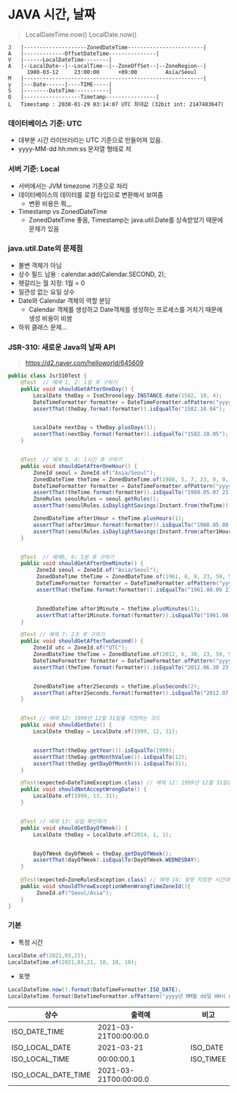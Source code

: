 # JAVA 시간, 날짜
> LocalDateTime.now()
> LocalDate.now()
```shell
J   |--------------------ZonedDateTime------------------------|
A   |-------------OffsetDateTime---------------|
V   |------LocalDateTime--------|
A   |--LocalDate--|--LocalTime--|--ZoneOffSet--|--ZoneRegion--|
      1980-03-12     23:00:00      +09:00         Asia/Seoul
M   |---------------------------------------------------------|  
y   |---Date------|----TIME-----|
S   |--------DateTime-----------|
Q   |------------------Timetamp----------------|
L   Timestamp : 2038-01-29 03:14:07 UTC 최대값 (32bit int: 2147483647)
```

### 데이터베이스 기준: UTC
* 대부분 시간 라이브러리는 UTC 기준으로 만들어져 있음.
* yyyy-MM-dd hh:mm:ss 문자열 형태로 저

### 서버 기준: Local
* 서버에서는 JVM timezone 기준으로 처리
* 데이터베이스의 데이터를 로컬 타입으로 변환해서 보여줌
  * 변환 비용은 뭐,,,
* Timestamp vs ZonedDateTime
  * ZonedDateTime 좋음, Timestamp는 java.util.Date를 상속받았기 때문에 문제가 있음

### java.util.Date의 문제점
* 불변 객체가 아님
* 상수 필드 남용 : calendar.add(Calendar.SECOND, 2);
* 헷갈리는 월 지정: 1월 = 0
* 일관성 없는 요일 상수
* Date와 Calendar 객체의 역할 분담
  * Calendar 객체를 생성하고 Date객체를 생성하는 프로세스를 거치기 때문에 생성 비용이 비쌈
* 하위 클래스 문제...

### JSR-310: 새로운 Java의 날짜 API
> https://d2.naver.com/helloworld/645609
```java
public class Jsr310Test {  
    @Test  // 예제 1, 2: 1일 후 구하기
    public void shouldGetAfterOneDay() {
        LocalDate theDay = IsoChronology.INSTANCE.date(1582, 10, 4);
        DateTimeFormatter formatter = DateTimeFormatter.ofPattern("yyyy.MM.dd");
        assertThat(theDay.format(formatter)).isEqualTo("1582.10.04");


        LocalDate nextDay = theDay.plusDays(1);
        assertThat(nextDay.format(formatter)).isEqualTo("1582.10.05");
    }


    @Test  // 예제 3, 4: 1시간 후 구하기
    public void shouldGetAfterOneHour() {
        ZoneId seoul = ZoneId.of("Asia/Seoul");
        ZonedDateTime theTime = ZonedDateTime.of(1988, 5, 7, 23, 0, 0, 0, seoul);
        DateTimeFormatter formatter = DateTimeFormatter.ofPattern("yyyy.MM.dd HH:mm");
        assertThat(theTime.format(formatter)).isEqualTo("1988.05.07 23:00");
        ZoneRules seoulRules = seoul.getRules();
        assertThat(seoulRules.isDaylightSavings(Instant.from(theTime))).isFalse();

        ZonedDateTime after1Hour = theTime.plusHours(1);
        assertThat(after1Hour.format(formatter)).isEqualTo("1988.05.08 01:00");
        assertThat(seoulRules.isDaylightSavings(Instant.from(after1Hour))).isTrue();
    }


    @Test  // 예제5, 6: 1분 후 구하기
    public void shouldGetAfterOneMinute() {
         ZoneId seoul = ZoneId.of("Asia/Seoul");
         ZonedDateTime theTime = ZonedDateTime.of(1961, 8, 9, 23, 59, 59, 0, seoul);
         DateTimeFormatter formatter = DateTimeFormatter.ofPattern("yyyy.MM.dd HH:mm");
         assertThat(theTime.format(formatter)).isEqualTo("1961.08.09 23:59");


         ZonedDateTime after1Minute = theTime.plusMinutes(1);
         assertThat(after1Minute.format(formatter)).isEqualTo("1961.08.10 00:30");
    }

    @Test // 예제 7: 2초 후 구하기
    public void shouldGetAfterTwoSecond() {
        ZoneId utc = ZoneId.of("UTC");
        ZonedDateTime theTime = ZonedDateTime.of(2012, 6, 30, 23, 59, 59, 0, utc);
        DateTimeFormatter formatter = DateTimeFormatter.ofPattern("yyyy.MM.dd HH:mm:ss");
        assertThat(theTime.format(formatter)).isEqualTo("2012.06.30 23:59:59");


        ZonedDateTime after2Seconds = theTime.plusSeconds(2);
        assertThat(after2Seconds.format(formatter)).isEqualTo("2012.07.01 00:00:01");
    }


    @Test // 예제 12: 1999년 12월 31일을 지정하는 코드
    public void shouldGetDate() {
        LocalDate theDay = LocalDate.of(1999, 12, 31);


        assertThat(theDay.getYear()).isEqualTo(1999);
        assertThat(theDay.getMonthValue()).isEqualTo(12);                
        assertThat(theDay.getDayOfMonth()).isEqualTo(31);                
    }

    @Test(expected=DateTimeException.class) // 예제 12: 1999년 12월 31일을 지정하는 코드의 실수
    public void shouldNotAcceptWrongDate() {
        LocalDate.of(1999, 13, 31);
    }


    @Test // 예제 13: 요일 확인하기
    public void shouldGetDayOfWeek() {
        LocalDate theDay = LocalDate.of(2014, 1, 1);


        DayOfWeek dayOfWeek = theDay.getDayOfWeek();
        assertThat(dayOfWeek).isEqualTo(DayOfWeek.WEDNESDAY);
    }
    
    @Test(expected=ZoneRulesException.class) // 예제 14: 잘못 지정한 시간대 ID
    public void shouldThrowExceptionWhenWrongTimeZoneId(){
         ZoneId.of("Seoul/Asia");
    }
}
```
### 기본
* 특정 시간 
````java
LocalDate.of(2021,03,21);
LocalDateTime.of(2021,03,21, 10, 10, 10);
````
* 포맷 
```java
LocalDateTime.now().format(DateTimeFormatter.ISO_DATE);
LocalDateTime.format(DateTimeFormatter.ofPattern("yyyy년 MM월 dd일 HH시 mm분 ss초"));
```

상수 | 출력예 | 비고
---- | ------ | ----
ISO_DATE_TIME | 2021-03-21T00:00:00.0 
ISO_LOCAL_DATE | 2021-03-21 | ISO_DATE  
ISO_LOCAL_TIME | 00:00:00.1 | ISO_TIMEE 
ISO_LOCAL_DATE_TIME | 2021-03-21T00:00:00.0 



